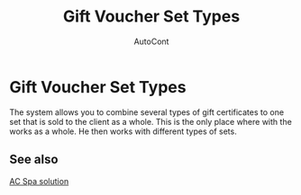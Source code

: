 ﻿---
    title: "Gift Voucher Set Types"
    author: AutoCont
    ms.date: 04/30/2018
    ms.topic: article
    ms.prod: dynamics-nav-2017
    ms.contentlocale: en
    ms.lasthandoff: 04/30/2018
---

# Gift Voucher Set Types 

The system allows you to combine several types of gift certificates to one set that is sold to the client as a whole. This is the only place where with the works as a whole. He then works with different types of sets. 


## <a name="see-also"></a>See also
[AC Spa solution](ac-spa-solution.md)